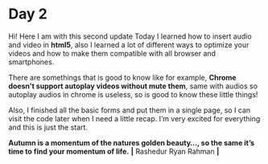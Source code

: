 # Day 2
Hi! Here I am with this second update
Today I learned how to insert audio and video in **html5**, also I learned a lot of different ways to optimize your videos and how to make them compatible with all browser and smartphones.

There are somethings that is good to know like for example, **Chrome doesn’t support autoplay videos without mute them**, same with audios so autoplay audios in chrome is useless, so is good to know these little things!

Also, I finished all the basic forms and put them in a single page, so I can visit the code later when I need a little recap. I’m very excited for everything and this is just the start.

**Autumn is a momentum of the natures golden beauty…, so the same it’s time to find your momentum of life.** 
**|** Rashedur Ryan Rahman **|**
